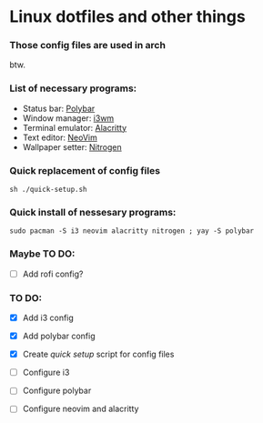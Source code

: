 # Linux dotfiles and other things

### Those config files are used in arch
btw.

### List of necessary programs:
- Status bar: [Polybar](https://polybar.github.io/)
- Window manager: [i3wm](https://i3wm.org/)
- Terminal emulator: [Alacritty](https://alacritty.org/)
- Text editor: [NeoVim](https://neovim.io/)
- Wallpaper setter: [Nitrogen](https://wiki.archlinux.org/title/Nitrogen)

### Quick replacement of config files
`sh ./quick-setup.sh`

### Quick install of nessesary programs:
`sudo pacman -S i3 neovim alacritty nitrogen ; yay -S polybar`

### Maybe TO DO:
- [ ] Add rofi config?

### TO DO:
- [x] Add i3 config
- [x] Add polybar config 
- [x] Create *quick setup* script for config files 
- [ ] Configure i3 
- [ ] Configure polybar
- [ ] Configure neovim and alacritty

